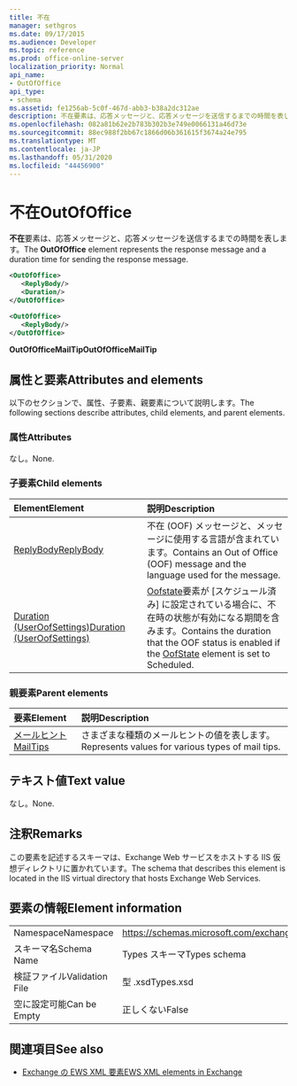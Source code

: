 ```yaml
---
title: 不在
manager: sethgros
ms.date: 09/17/2015
ms.audience: Developer
ms.topic: reference
ms.prod: office-online-server
localization_priority: Normal
api_name:
- OutOfOffice
api_type:
- schema
ms.assetid: fe1256ab-5c0f-467d-abb3-b38a2dc312ae
description: 不在要素は、応答メッセージと、応答メッセージを送信するまでの時間を表します。
ms.openlocfilehash: 082a81b62e2b783b302b3e749e0066131a46d73e
ms.sourcegitcommit: 88ec988f2bb67c1866d06b361615f3674a24e795
ms.translationtype: MT
ms.contentlocale: ja-JP
ms.lasthandoff: 05/31/2020
ms.locfileid: "44456900"
---
```

# <a name="outofoffice"></a><span data-ttu-id="1dfac-103">不在</span><span class="sxs-lookup"><span data-stu-id="1dfac-103">OutOfOffice</span></span>

<span data-ttu-id="1dfac-104">**不在**要素は、応答メッセージと、応答メッセージを送信するまでの時間を表します。</span><span class="sxs-lookup"><span data-stu-id="1dfac-104">The **OutOfOffice** element represents the response message and a duration time for sending the response message.</span></span> 
  
```XML
<OutOfOffice>
   <ReplyBody/>
   <Duration/>
</OutOfOffice>
```

```XML
<OutOfOffice>
   <ReplyBody/>
</OutOfOffice>
```

<span data-ttu-id="1dfac-105">**OutOfOfficeMailTip**</span><span class="sxs-lookup"><span data-stu-id="1dfac-105">**OutOfOfficeMailTip**</span></span>

## <a name="attributes-and-elements"></a><span data-ttu-id="1dfac-106">属性と要素</span><span class="sxs-lookup"><span data-stu-id="1dfac-106">Attributes and elements</span></span>

<span data-ttu-id="1dfac-107">以下のセクションで、属性、子要素、親要素について説明します。</span><span class="sxs-lookup"><span data-stu-id="1dfac-107">The following sections describe attributes, child elements, and parent elements.</span></span>
  
### <a name="attributes"></a><span data-ttu-id="1dfac-108">属性</span><span class="sxs-lookup"><span data-stu-id="1dfac-108">Attributes</span></span>

<span data-ttu-id="1dfac-109">なし。</span><span class="sxs-lookup"><span data-stu-id="1dfac-109">None.</span></span>
  
### <a name="child-elements"></a><span data-ttu-id="1dfac-110">子要素</span><span class="sxs-lookup"><span data-stu-id="1dfac-110">Child elements</span></span>

|<span data-ttu-id="1dfac-111">**Element**</span><span class="sxs-lookup"><span data-stu-id="1dfac-111">**Element**</span></span>|<span data-ttu-id="1dfac-112">**説明**</span><span class="sxs-lookup"><span data-stu-id="1dfac-112">**Description**</span></span>|
|:-----|:-----|
|[<span data-ttu-id="1dfac-113">ReplyBody</span><span class="sxs-lookup"><span data-stu-id="1dfac-113">ReplyBody</span></span>](replybody.md) <br/> |<span data-ttu-id="1dfac-114">不在 (OOF) メッセージと、メッセージに使用する言語が含まれています。</span><span class="sxs-lookup"><span data-stu-id="1dfac-114">Contains an Out of Office (OOF) message and the language used for the message.</span></span>  <br/> |
|[<span data-ttu-id="1dfac-115">Duration (UserOofSettings)</span><span class="sxs-lookup"><span data-stu-id="1dfac-115">Duration (UserOofSettings)</span></span>](duration-useroofsettings.md) <br/> |<span data-ttu-id="1dfac-116">[Oofstate](oofstate.md)要素が [スケジュール済み] に設定されている場合に、不在時の状態が有効になる期間を含みます。</span><span class="sxs-lookup"><span data-stu-id="1dfac-116">Contains the duration that the OOF status is enabled if the [OofState](oofstate.md) element is set to Scheduled.</span></span>  <br/> |
   
### <a name="parent-elements"></a><span data-ttu-id="1dfac-117">親要素</span><span class="sxs-lookup"><span data-stu-id="1dfac-117">Parent elements</span></span>

|<span data-ttu-id="1dfac-118">**要素**</span><span class="sxs-lookup"><span data-stu-id="1dfac-118">**Element**</span></span>|<span data-ttu-id="1dfac-119">**説明**</span><span class="sxs-lookup"><span data-stu-id="1dfac-119">**Description**</span></span>|
|:-----|:-----|
|[<span data-ttu-id="1dfac-120">メールヒント</span><span class="sxs-lookup"><span data-stu-id="1dfac-120">MailTips</span></span>](mailtips.md) <br/> |<span data-ttu-id="1dfac-121">さまざまな種類のメールヒントの値を表します。</span><span class="sxs-lookup"><span data-stu-id="1dfac-121">Represents values for various types of mail tips.</span></span>  <br/> |
   
## <a name="text-value"></a><span data-ttu-id="1dfac-122">テキスト値</span><span class="sxs-lookup"><span data-stu-id="1dfac-122">Text value</span></span>

<span data-ttu-id="1dfac-123">なし。</span><span class="sxs-lookup"><span data-stu-id="1dfac-123">None.</span></span>
  
## <a name="remarks"></a><span data-ttu-id="1dfac-124">注釈</span><span class="sxs-lookup"><span data-stu-id="1dfac-124">Remarks</span></span>

<span data-ttu-id="1dfac-125">この要素を記述するスキーマは、Exchange Web サービスをホストする IIS 仮想ディレクトリに置かれています。</span><span class="sxs-lookup"><span data-stu-id="1dfac-125">The schema that describes this element is located in the IIS virtual directory that hosts Exchange Web Services.</span></span>
  
## <a name="element-information"></a><span data-ttu-id="1dfac-126">要素の情報</span><span class="sxs-lookup"><span data-stu-id="1dfac-126">Element information</span></span>

|||
|:-----|:-----|
|<span data-ttu-id="1dfac-127">Namespace</span><span class="sxs-lookup"><span data-stu-id="1dfac-127">Namespace</span></span>  <br/> |https://schemas.microsoft.com/exchange/services/2006/types  <br/> |
|<span data-ttu-id="1dfac-128">スキーマ名</span><span class="sxs-lookup"><span data-stu-id="1dfac-128">Schema Name</span></span>  <br/> |<span data-ttu-id="1dfac-129">Types スキーマ</span><span class="sxs-lookup"><span data-stu-id="1dfac-129">Types schema</span></span>  <br/> |
|<span data-ttu-id="1dfac-130">検証ファイル</span><span class="sxs-lookup"><span data-stu-id="1dfac-130">Validation File</span></span>  <br/> |<span data-ttu-id="1dfac-131">型 .xsd</span><span class="sxs-lookup"><span data-stu-id="1dfac-131">Types.xsd</span></span>  <br/> |
|<span data-ttu-id="1dfac-132">空に設定可能</span><span class="sxs-lookup"><span data-stu-id="1dfac-132">Can be Empty</span></span>  <br/> |<span data-ttu-id="1dfac-133">正しくない</span><span class="sxs-lookup"><span data-stu-id="1dfac-133">False</span></span>  <br/> |
   
## <a name="see-also"></a><span data-ttu-id="1dfac-134">関連項目</span><span class="sxs-lookup"><span data-stu-id="1dfac-134">See also</span></span>

- [<span data-ttu-id="1dfac-135">Exchange の EWS XML 要素</span><span class="sxs-lookup"><span data-stu-id="1dfac-135">EWS XML elements in Exchange</span></span>](ews-xml-elements-in-exchange.md)

